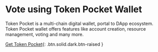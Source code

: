 Vote using **Token Pocket** Wallet
===
Token Pocket is a multi-chain digital wallet, portal to DApp ecosystem. Token Pocket wallet offers features like account creation, resource management, voting and many more.

[Get Token Pocket](https://www.tokenpocket.pro/){: .btn.solid.dark.btn-raised }